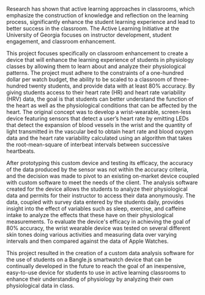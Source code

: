 Research has shown that active learning approaches in classrooms, which emphasize the construction of knowledge and reflection on the learning process, significantly enhance the student learning experience and lead to better success in the classroom. The Active Learning Initiative at the University of Georgia focuses on instructor development, student engagement, and classroom enhancement.

This project focuses specifically on classroom enhancement to create a device that will enhance the learning experience of students in physiology classes by allowing them to learn about and analyze their physiological patterns. The project must adhere to the constraints of a one-hundred dollar per watch budget, the ability to be scaled to a classroom of three-hundred twenty students, and provide data with at least 80% accuracy. By giving students access to their heart rate (HR) and heart rate variability (HRV) data, the goal is that students can better understand the function of the heart as well as the physiological conditions that can be affected by the heart. The original concept was to develop a wrist-wearable, screen-less device featuring sensors that detect a user’s heart rate by emitting LEDs that detect the expansion of blood vessels in the wrist and the quantity of light transmitted in the vascular bed to obtain heart rate and blood oxygen data and the heart rate variability calculated using an algorithm that takes the root-mean-square of interbeat intervals between successive heartbeats.

After prototyping this custom device and testing its efficacy, the accuracy of the data produced by the sensor was not within the accuracy criteria, and the decision was made to pivot to an existing on-market device coupled with custom software to meet the needs of the client. The analysis software created for the device allows the students to analyze their physiological data and permits for their instructor to access their data anonymously. The data, coupled with survey data entered by the students daily, provides insight into the effect of variables such as sleep, exercise, and caffeine intake to analyze the effects that these have on their physiological measurements. To evaluate the device's efficacy in achieving the goal of 80% accuracy, the wrist wearable device was tested on several different skin tones doing various activities and measuring data over varying intervals and then compared against the data of Apple Watches.

This project resulted in the creation of a custom data analysis software for the use of students on a Bangle.js smartwatch device that can be continually developed in the future to reach the goal of an inexpensive, easy-to-use device for students to use in active learning classrooms to enhance their understanding of physiology by analyzing their own physiological data in class.